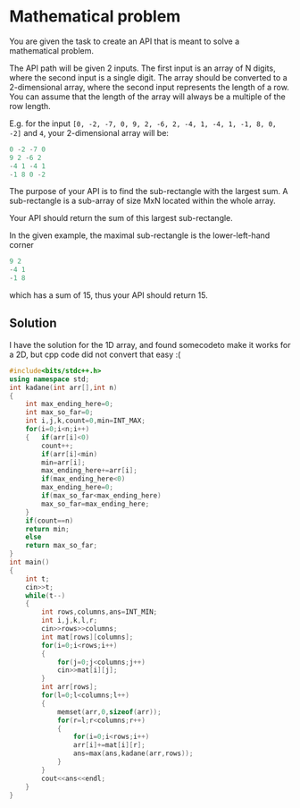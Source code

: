 # Mathematical problem

You are given the task to create an API that is meant to solve a mathematical problem.

The API path will be given 2 inputs. The first input is an array of N digits, where the second input is a single digit. The array should be converted to a 2-dimensional array, where the second input represents the length of a row. You can assume that the length of the array will always be a multiple of the row length.

E.g. for the input `[0, -2, -7, 0, 9, 2, -6, 2, -4, 1, -4, 1, -1, 8, 0, -2]` and `4`, your 2-dimensional array will be:

```js
0 -2 -7 0
9 2 -6 2
-4 1 -4 1
-1 8 0 -2
```

The purpose of your API is to find the sub-rectangle with the largest sum. A sub-rectangle is a sub-array of size MxN located within the whole array.

Your API should return the sum of this largest sub-rectangle.

In the given example, the maximal sub-rectangle is the lower-left-hand corner

```js
9 2
-4 1
-1 8
```

which has a sum of 15, thus your API should return 15.

## Solution

I have the solution for the 1D array, and found somecodeto make it works for a 2D, but cpp code did not convert that easy :(

```cpp
#include<bits/stdc++.h>
using namespace std;
int kadane(int arr[],int n)
{
    int max_ending_here=0;
    int max_so_far=0;
    int i,j,k,count=0,min=INT_MAX;
    for(i=0;i<n;i++)
    {   if(arr[i]<0)
        count++;
        if(arr[i]<min)
        min=arr[i];
        max_ending_here+=arr[i];
        if(max_ending_here<0)
        max_ending_here=0;
        if(max_so_far<max_ending_here)
        max_so_far=max_ending_here;
    }
    if(count==n)
    return min;
    else
    return max_so_far;
}
int main()
{
    int t;
    cin>>t;
    while(t--)
    {
        int rows,columns,ans=INT_MIN;
        int i,j,k,l,r;
        cin>>rows>>columns;
        int mat[rows][columns];
        for(i=0;i<rows;i++)
        {
            for(j=0;j<columns;j++)
            cin>>mat[i][j];
        }
        int arr[rows];
        for(l=0;l<columns;l++)
        {
            memset(arr,0,sizeof(arr));
            for(r=l;r<columns;r++)
            {
                for(i=0;i<rows;i++)
                arr[i]+=mat[i][r];
                ans=max(ans,kadane(arr,rows));
            }
        }
        cout<<ans<<endl;
    }
}
```
